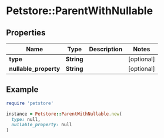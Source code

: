 # Petstore::ParentWithNullable

## Properties

| Name | Type | Description | Notes |
| ---- | ---- | ----------- | ----- |
| **type** | **String** |  | [optional] |
| **nullable_property** | **String** |  | [optional] |

## Example

```ruby
require 'petstore'

instance = Petstore::ParentWithNullable.new(
  type: null,
  nullable_property: null
)
```
